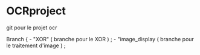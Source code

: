 # OCRproject
git pour le projet ocr

Branch {
	- "XOR"  ( branche pour le XOR ) ; 
	- "image_display ( branche pour le traitement d'image ) ; 
